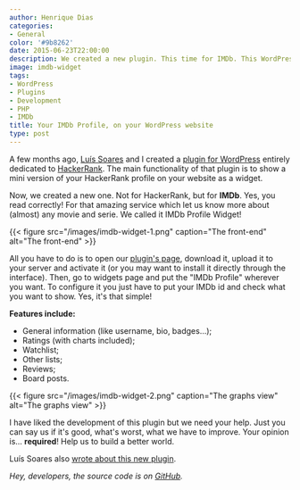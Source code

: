```yaml
---
author: Henrique Dias
categories:
- General
color: '#9b8262'
date: 2015-06-23T22:00:00
description: We created a new plugin. This time for IMDb. This WordPress plugin allows you to have a mini version of your IMDb profile on your website.
image: imdb-widget
tags:
- WordPress
- Plugins
- Development
- PHP
- IMDb
title: Your IMDb Profile, on your WordPress website
type: post
---
```



A few months ago, [Luís Soares](http://luissoares.com/) and I created a [plugin for WordPress](/general/hackerrank-widget-for-wordpress/) entirely dedicated to [HackerRank](https://www.hackerrank.com/). The main functionality of that plugin is to show a mini version of your HackerRank profile on your website as a widget.

Now, we created a new one. Not for HackerRank, but for **IMDb**. Yes, you read correctly! For that amazing service which let us know more about (almost) any movie and serie. We called it IMDb Profile Widget!

{{< figure src="/images/imdb-widget-1.png" caption="The front-end" alt="The front-end" >}}

All you have to do is to open our [plugin's page](https://wordpress.org/plugins/imdb-widget/), download it, upload it to your server and activate it (or you may want to install it directly through the interface). Then, go to widgets page and put the "IMDb Profile" wherever you want. To configure it you just have to put your IMDb id and check what you want to show. Yes, it's that simple!

**Features include:**

+ General information (like username, bio, badges...);
+ Ratings (with charts included);
+ Watchlist;
+ Other lists;
+ Reviews;
+ Board posts.

{{< figure src="/images/imdb-widget-2.png" caption="The graphs view" alt="The graphs view" >}}

I have liked the development of this plugin but we need your help. Just you can say us if it's good, what's worst, what we have to improve. Your opinion is... **required**! Help us to build a better world.

Luís Soares also [wrote about this new plugin](http://luissoares.com/widget-do-imdb-para-o-wordpress/).

*Hey, developers, the source code is on [GitHub](https://github.com/refactors/imdb-widget).*
